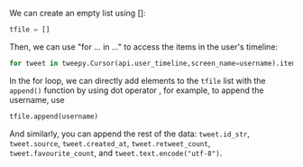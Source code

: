 <!--title={Extracting Tweets}-->

We can create an empty list using []:

```python
tfile = []
```

Then, we can use "for ... in ..." to access the items in the user's timeline:

```python
for tweet in tweepy.Cursor(api.user_timeline,screen_name=username).items():
```

In the for loop, we can directly add elements to the `tfile`  list with the `append()` function by using dot operator , for example, to append the username, use

```python
tfile.append(username)
```

And similarly, you can append the rest of the data: `tweet.id_str`, `tweet.source`, `tweet.created_at`, `tweet.retweet_count`, `tweet.favourite_count`, and `tweet.text.encode("utf-8")`.
